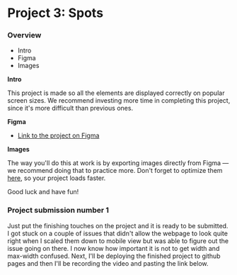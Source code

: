 # Project 3: Spots

### Overview

- Intro
- Figma
- Images

**Intro**

This project is made so all the elements are displayed correctly on popular screen sizes. We recommend investing more time in completing this project, since it's more difficult than previous ones.

**Figma**

- [Link to the project on Figma](https://www.figma.com/file/BBNm2bC3lj8QQMHlnqRsga/Sprint-3-Project-%E2%80%94-Spots?type=design&node-id=2%3A60&mode=design&t=afgNFybdorZO6cQo-1)

**Images**

The way you'll do this at work is by exporting images directly from Figma — we recommend doing that to practice more. Don't forget to optimize them [here](https://tinypng.com/), so your project loads faster.

Good luck and have fun!

### Project submission number 1

Just put the finishing touches on the project and it is ready to be submitted. I got stuck on a couple of issues that didn't allow the webpage to look quite right when I scaled them down to mobile view but was able to figure out the issue going on there. I now know how important it is not to get width and max-width confused. Next, I'll be deploying the finished project to github pages and then I'll be recording the video and pasting the link below.
